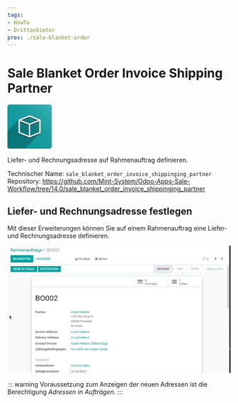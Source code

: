 ```yaml
---
tags:
- HowTo
- Drittanbieter
prev: ./sale-blanket-order
---
```

# Sale Blanket Order Invoice Shipping Partner
![icon_oms_box](assets/icon_oms_box.png)

Liefer- und Rechnungsadresse auf Rahmenauftrag definieren.

Technischer Name: `sale_blanket_order_invoice_shippinging_partner`\
Repository: <https://github.com/Mint-System/Odoo-Apps-Sale-Workflow/tree/14.0/sale_blanket_order_invoice_shippinging_partner>

## Liefer- und Rechnungsadresse festlegen

Mit dieser Erweiterungen können Sie auf einem Rahmenauftrag eine Liefer- und Rechnungsadresse definieren.

![Sale Blanket Order Invoice Shipping Partner](assets/Sale%20Blanket%20Order%20Invoice%20Shipping%20Partner.gif)

::: warning
Voraussetzung zum Anzeigen der neuen Adressen ist die Berechtigung *Adressen in Aufträgen*.
:::